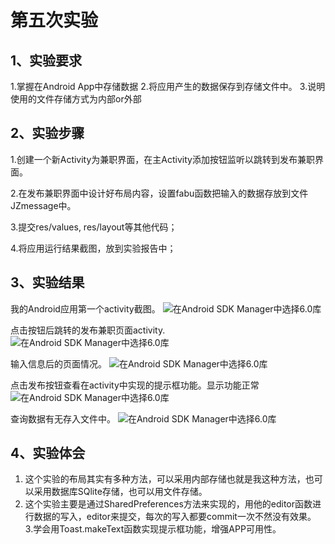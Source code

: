 ﻿# 第五次实验 

## 1、实验要求 
1.掌握在Android App中存储数据
2.将应用产生的数据保存到存储文件中。
3.说明使用的文件存储方式为内部or外部

## 2、实验步骤 
1.创建一个新Activity为兼职界面，在主Activity添加按钮监听以跳转到发布兼职界面。

2.在发布兼职界面中设计好布局内容，设置fabu函数把输入的数据存放到文件JZmessage中。

3.提交res/values, res/layout等其他代码；

4.将应用运行结果截图，放到实验报告中；



## 3、实验结果 
我的Android应用第一个activity截图。
![在Android SDK Manager中选择6.0库](https://raw.githubusercontent.com/chinesehope/android-labs-2018/master/soft1614080902345/%E5%AE%9E%E9%AA%8C5%E6%88%AA%E5%9B%BE1.jpg "配置教育网下载代理")

点击按钮后跳转的发布兼职页面activity.
![在Android SDK Manager中选择6.0库](https://raw.githubusercontent.com/chinesehope/android-labs-2018/master/soft1614080902345/%E5%AE%9E%E9%AA%8C5%E6%88%AA%E5%9B%BE2.jpg "配置教育网下载代理")

输入信息后的页面情况。
![在Android SDK Manager中选择6.0库](https://raw.githubusercontent.com/chinesehope/android-labs-2018/master/soft1614080902345/%E5%AE%9E%E9%AA%8C5%E6%88%AA%E5%9B%BE3.jpg "配置教育网下载代理")

点击发布按钮查看在activity中实现的提示框功能。显示功能正常
![在Android SDK Manager中选择6.0库](https://raw.githubusercontent.com/chinesehope/android-labs-2018/master/soft1614080902345/%E5%AE%9E%E9%AA%8C5%E6%88%AA%E5%9B%BE4.jpg "配置教育网下载代理")

查询数据有无存入文件中。
![在Android SDK Manager中选择6.0库](https://raw.githubusercontent.com/chinesehope/android-labs-2018/master/soft1614080902345/%E5%AE%9E%E9%AA%8C5%E6%88%AA%E5%9B%BE5.jpg "配置教育网下载代理")

## 4、实验体会 
1. 这个实验的布局其实有多种方法，可以采用内部存储也就是我这种方法，也可以采用数据库SQlite存储，也可以用文件存储。
2. 这个实验主要是通过SharedPreferences方法来实现的，用他的editor函数进行数据的写入，editor来提交，每次的写入都要commit一次不然没有效果。
3.学会用Toast.makeText函数实现提示框功能，增强APP可用性。
